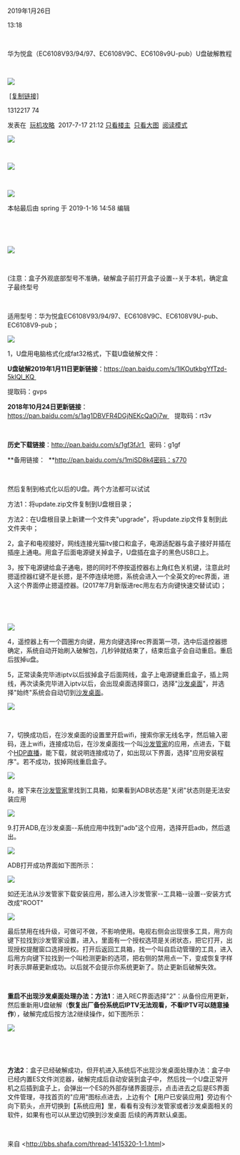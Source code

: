  

2019年1月26日

13:18

 

华为悦盒（EC6108V93/94/97、EC6108V9C、EC6108v9U-pub）U盘破解教程

 

![](054_华为悦盒（EC6108V93_94_97、EC6108V9C、EC6108v9U-pub）U盘破解教程_000.png)

 [\[复制链接\]](http://bbs.shafa.com/thread-1415320-1-1.html)

1312217 74

发表在  [玩机攻略](http://bbs.shafa.com/forum.php?mod=forumdisplay&fid=51&filter=typeid&typeid=72)  2017-7-17 21:12 [只看楼主](http://bbs.shafa.com/forum.php?mod=viewthread&tid=1415320&page=1&authorid=101189)  [只看大图](http://bbs.shafa.com/forum.php?mod=viewthread&tid=1415320&from=album)  [阅读模式](javascript:;)

[![](054_华为悦盒（EC6108V93_94_97、EC6108V9C、EC6108v9U-pub）U盘破解教程_001.png)](http://bbs.shafa.com/forum.php?mod=viewthread&action=printable&tid=1415320)

 

[![](054_华为悦盒（EC6108V93_94_97、EC6108V9C、EC6108v9U-pub）U盘破解教程_002.png)](http://bbs.shafa.com/forum.php?mod=redirect&goto=nextoldset&tid=1415320)

 

[![](054_华为悦盒（EC6108V93_94_97、EC6108V9C、EC6108v9U-pub）U盘破解教程_003.png)](http://bbs.shafa.com/forum.php?mod=redirect&goto=nextnewset&tid=1415320)

本帖最后由 spring 于 2019-1-16 14:58 编辑

 

 

![](054_华为悦盒（EC6108V93_94_97、EC6108V9C、EC6108v9U-pub）U盘破解教程_004.png)

 

(注意：盒子外观底部型号不准确，破解盒子前打开盒子设置\--关于本机，确定盒子最终型号

 

适用型号：华为悦盒EC6108V93/94/97、EC6108V9C、EC6108V9U-pub、EC6108V9-pub；

![](054_华为悦盒（EC6108V93_94_97、EC6108V9C、EC6108v9U-pub）U盘破解教程_005.png)

1，U盘用电脑格式化成fat32格式，下载U盘破解文件：

**U盘破解2019年1月11日更新链接**：https://pan.baidu.com/s/1IKOutkbgYfTzd-5klQl_KQ 

提取码：gvps 

**2018年10月24日更新链接**：https://pan.baidu.com/s/1ag1DBVFR4DGjNEKcQaOj7w    提取码：rt3v

 

**历史下载链接**：http://pan.baidu.com/s/1gf3fJr1   密码：g1gf

**备用链接：  **<http://pan.baidu.com/s/1miSD8k4密码：s770>

 

然后复制到格式化以后的U盘。两个方法都可以试试

方法1：将update.zip文件复制到U盘根目录；

方法2：在U盘根目录上新建一个文件夹"upgrade"，将update.zip文件复制到此文件夹中；

2，盒子和电视接好，网线连接光猫itv接口和盒子，电源适配器与盒子接好并插在插座上通电。用盒子后面电源键关掉盒子，U盘插在盒子的黑色USB口上。

3，按下电源键给盒子通电，摁的同时不停按遥控器右上角红色关机键，注意此时摁遥控器红键不是长摁，是不停连续地摁，系统会进入一个全英文的rec界面，进入这个界面停止摁遥控器。(2017年7月新版进rec用左右方向键快速交替试试)；

 

 

![](054_华为悦盒（EC6108V93_94_97、EC6108V9C、EC6108v9U-pub）U盘破解教程_006.png)

4，遥控器上有一个圆圈方向键，用方向键选择rec界面第一项，选中后遥控器摁确定，系统自动开始刷入破解包，几秒钟就结束了，结束后盒子会自动重启。重启后拔掉u盘。

5，正常读条完毕进iptv以后拔掉盒子后面网线，盒子上电源键重启盒子，插上网线，再次读条完毕进入iptv以后，会出现桌面选择窗口，选择"[沙发桌面](http://app.shafa.com/apk/shafazhuomian.html)"，并选择"始终"系统会自动切到[沙发桌面](http://app.shafa.com/apk/shafazhuomian.html)。

![](054_华为悦盒（EC6108V93_94_97、EC6108V9C、EC6108v9U-pub）U盘破解教程_007.png)

 

7，切换成功后，在沙发桌面的设置里开启wifi，搜索你家无线名字，然后输入密码，连上wifi，连接成功后，在沙发桌面找一个叫[沙发管家](http://app.shafa.com/)的应用，点进去，下载个[HDP直播](http://app.shafa.com/apk/HDPzhibo.html)，能下载，就说明连接成功了，如出现以下界面，选择"应用安装程序"。若不成功，拔掉网线重启盒子。

![](054_华为悦盒（EC6108V93_94_97、EC6108V9C、EC6108v9U-pub）U盘破解教程_008.png)

8，接下来在[沙发管家](http://app.shafa.com/)里找到工具箱，如果看到ADB状态是"关闭"状态则是无法安装应用

![](054_华为悦盒（EC6108V93_94_97、EC6108V9C、EC6108v9U-pub）U盘破解教程_009.png)

9.打开ADB,在沙发桌面\--系统应用中找到"adb"这个应用，选择开启adb，然后退出。

![](054_华为悦盒（EC6108V93_94_97、EC6108V9C、EC6108v9U-pub）U盘破解教程_010.png)

ADB打开成功界面如下图所示：

![](054_华为悦盒（EC6108V93_94_97、EC6108V9C、EC6108v9U-pub）U盘破解教程_011.png)

如还无法从沙发管家下载安装应用，那么进入沙发管家\--工具箱\--设置\--安装方式改成"ROOT"

![](054_华为悦盒（EC6108V93_94_97、EC6108V9C、EC6108v9U-pub）U盘破解教程_012.png)

最后禁用在线升级，可做可不做，不影响使用。电视右侧会出现很多工具，用方向键下拉找到沙发管家设置，进入，里面有一个授权选项是关闭状态，把它打开，出现授权提醒窗口选择授权。打开后返回工具箱，找一个叫自启动管理的工具，进入后用方向键下拉找到一个叫检测更新的选项，把右侧的禁用点一下，变成恢复字样时表示屏蔽更新成功。以后就不会提示你系统更新了。防止更新后破解失效。

 

**重启不出现沙发桌面处理办法：方法1**：进入REC界面选择"2"：从备份应用更新，然后重新用U盘破解（**恢复出厂备份系统后IPTV无法观看，不看IPTV可以随意操作**），破解完成后按方法2继续操作，如下图所示：

![](054_华为悦盒（EC6108V93_94_97、EC6108V9C、EC6108v9U-pub）U盘破解教程_013.png)

 

 

**方法2**：盒子已经破解成功，但开机进入系统后不出现沙发桌面处理办法：盒子中已经内置ES文件浏览器，破解完成后自动安装到盒子中， 然后找一个U盘正常开机之后插到盒子上，会弹出一个ES的外部存储界面提示，点击进去之后是ES界面文件管理，寻找首页的"应用"图标点进去，上边有个【用户已安装应用】旁边有个向下箭头，点开切换到【系统应用】里，看看有没有沙发管家或者沙发桌面相关的软件，如果有也可以从里边切换到沙发桌面 后续的再弄默认桌面。

 

来自 \<<http://bbs.shafa.com/thread-1415320-1-1.html>\>

 
